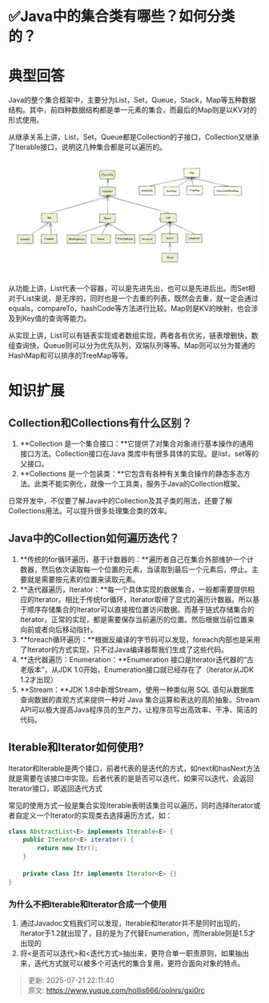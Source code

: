 # ✅Java中的集合类有哪些？如何分类的？

# 典型回答
Java的整个集合框架中，主要分为List，Set，Queue，Stack，Map等五种数据结构。其中，前四种数据结构都是单一元素的集合，而最后的Map则是以KV对的形式使用。



从继承关系上讲，List，Set，Queue都是Collection的子接口，Collection又继承了Iterable接口，说明这几种集合都是可以遍历的。



![1693116712014-5a1db396-f4e1-4d57-b2fd-33ae8f0410d7.png](./img/cO5gjkunRXCDuZst/1693116712014-5a1db396-f4e1-4d57-b2fd-33ae8f0410d7-505694.png)



从功能上讲，List代表一个容器，可以是先进先出，也可以是先进后出。而Set相对于List来说，是无序的，同时也是一个去重的列表，既然会去重，就一定会通过equals，compareTo，hashCode等方法进行比较。Map则是KV的映射，也会涉及到Key值的查询等能力。



从实现上讲，List可以有链表实现或者数组实现，两者各有优劣，链表增删快，数组查询快。Queue则可以分为优先队列，双端队列等等。Map则可以分为普通的HashMap和可以排序的TreeMap等等。

# 知识扩展
## **<font style="color:rgb(38, 38, 38);">Collection和Collections有什么区别？</font>**
1. **Collection 是一个集合接口：**它提供了对集合对象进行基本操作的通用接口方法。Collection接口在Java 类库中有很多具体的实现。是list，set等的父接口。
2. **Collections 是一个包装类：**它包含有各种有关集合操作的静态多态方法。此类不能实例化，就像一个工具类，服务于Java的Collection框架。

日常开发中，不仅要了解Java中的Collection及其子类的用法，还要了解Collections用法。可以提升很多处理集合类的效率。

## **<font style="color:rgb(38, 38, 38);">Java中的Collection如何遍历迭代？</font>**
1. **传统的for循环遍历，基于计数器的：**遍历者自己在集合外部维护一个计数器，然后依次读取每一个位置的元素，当读取到最后一个元素后，停止。主要就是需要按元素的位置来读取元素。
2. **迭代器遍历，Iterator：**每一个具体实现的数据集合，一般都需要提供相应的Iterator。相比于传统for循环，Iterator取缔了显式的遍历计数器。所以基于顺序存储集合的Iterator可以直接按位置访问数据。而基于链式存储集合的Iterator，正常的实现，都是需要保存当前遍历的位置。然后根据当前位置来向前或者向后移动指针。
3. **foreach循环遍历：**根据反编译的字节码可以发现，foreach内部也是采用了Iterator的方式实现，只不过Java编译器帮我们生成了这些代码。
4. **迭代器遍历：Enumeration：**Enumeration 接口是Iterator迭代器的“古老版本”，从JDK 1.0开始，Enumeration接口就已经存在了（Iterator从JDK 1.2才出现）
5. **Stream：**JDK 1.8中新增Stream，使用一种类似用 SQL 语句从数据库查询数据的直观方式来提供一种对 Java 集合运算和表达的高阶抽象。Stream API可以极大提高Java程序员的生产力，让程序员写出高效率、干净、简洁的代码。

## Iterable和Iterator如何使用?
Iterator和Iterable是两个接口，前者代表的是迭代的方式，如next和hasNext方法就是需要在该接口中实现。后者代表的是是否可以迭代，如果可以迭代，会返回Iterator接口，即返回迭代方式



常见的使用方式一般是集合实现Iterable表明该集合可以遍历，同时选择Iterator或者自定义一个Iterator的实现类去选择遍历方式，如：

```java
class AbstractList<E> implements Iterable<E> {
    public Iterator<E> iterator() {
        return new Itr();
    }

    private class Itr implements Iterator<E> {}
}
```

### 
### 为什么不把Iterable和Iterator合成一个使用
1. 通过Javadoc文档我们可以发现，Iterable和Iterator并不是同时出现的，Iterator于1.2就出现了，目的是为了代替Enumeration，而Iterable则是1.5才出现的
2. 将<是否可以迭代>和<迭代方式>抽出来，更符合单一职责原则，如果抽出来，迭代方式就可以被多个可迭代的集合复用，更符合面向对象的特点。



> 更新: 2025-07-21 22:11:40  
> 原文: <https://www.yuque.com/hollis666/oolnrs/gxi0rc>